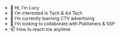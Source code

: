 - 👋 Hi, I’m Lucy
- 👀 I’m interested in Tech & Ad Tech
- 🌱 I’m currently learning CTV advertising
- 💞️ I’m looking to collaborate with Publishers & SSP
- 📫 How to reach me anytime
